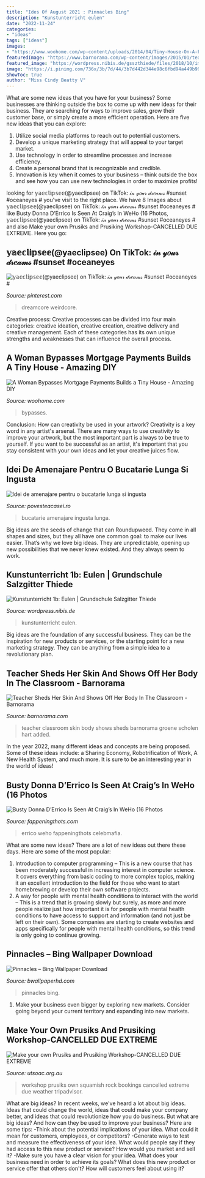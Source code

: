 ```yaml
---
title: "Ides Of August 2021 : Pinnacles Bing"
description: "Kunstunterricht eulen"
date: "2022-11-24"
categories:
- "ideas"
tags: ["ideas"]
images:
- "https://www.woohome.com/wp-content/uploads/2014/04/Tiny-House-On-A-Flatbed-Trailer-12.jpg"
featuredImage: "https://www.barnorama.com/wp-content/images/2015/01/teacher_classroom/03-teacher_classroom.jpg"
featured_image: "https://wordpress.nibis.de/gsszthiede/files/2018/10/image003.jpg"
image: "https://i.pinimg.com/736x/3b/7d/44/3b7d442d344e98c6fbd94a449b994212.jpg"
ShowToc: true
author: "Miss Cindy Beatty V"
---
```



What are some new ideas that you have for your business?
Some businesses are thinking outside the box to come up with new ideas for their business. They are searching for ways to improve sales, grow their customer base, or simply create a more efficient operation. Here are five new ideas that you can explore: 
1) Utilize social media platforms to reach out to potential customers.
2) Develop a unique marketing strategy that will appeal to your target market. 
3) Use technology in order to streamline processes and increase efficiency. 
4) Create a personal brand that is recognizable and credible. 
5) Innovation is key when it comes to your business – think outside the box and see how you can use new technologies in order to maximize profits!

	

		
looking for 𝕪𝕒𝕖𝕔𝕝𝕚𝕡𝕤𝕖𝕖(@yaeclipsee) on TikTok: 𝒾𝓃 𝓎𝑜𝓊𝓇 𝒹𝓇𝑒𝒶𝓂𝓈 #sunset #oceaneyes # you've visit to the right place. We have 8 Images about 𝕪𝕒𝕖𝕔𝕝𝕚𝕡𝕤𝕖𝕖(@yaeclipsee) on TikTok: 𝒾𝓃 𝓎𝑜𝓊𝓇 𝒹𝓇𝑒𝒶𝓂𝓈 #sunset #oceaneyes # like Busty Donna D’Errico Is Seen At Craig’s In WeHo (16 Photos, 𝕪𝕒𝕖𝕔𝕝𝕚𝕡𝕤𝕖𝕖(@yaeclipsee) on TikTok: 𝒾𝓃 𝓎𝑜𝓊𝓇 𝒹𝓇𝑒𝒶𝓂𝓈 #sunset #oceaneyes # and also Make your own Prusiks and Prusiking Workshop-CANCELLED DUE EXTREME. Here you go:
		
    
## 𝕪𝕒𝕖𝕔𝕝𝕚𝕡𝕤𝕖𝕖(@yaeclipsee) On TikTok: 𝒾𝓃 𝓎𝑜𝓊𝓇 𝒹𝓇𝑒𝒶𝓂𝓈 #sunset #oceaneyes #

<img loading=lazy src="https://i.pinimg.com/736x/3b/7d/44/3b7d442d344e98c6fbd94a449b994212.jpg" onerror="this.onerror=null;this.src='https://tse1.mm.bing.net/th?id=OIP.SvlnbbXl5pzt01dPbQ-9qQHaNK&amp;pid=15.1';" alt="𝕪𝕒𝕖𝕔𝕝𝕚𝕡𝕤𝕖𝕖(@yaeclipsee) on TikTok: 𝒾𝓃 𝓎𝑜𝓊𝓇 𝒹𝓇𝑒𝒶𝓂𝓈 #sunset #oceaneyes #">

_Source: pinterest.com_

>dreamcore weirdcore. 

	

Creative process:
Creative processes can be divided into four main categories: creative ideation, creative creation, creative delivery and creative management. Each of these categories has its own unique strengths and weaknesses that can influence the overall process.

    
## A Woman Bypasses Mortgage Payments Builds A Tiny House - Amazing DIY

<img loading=lazy src="https://www.woohome.com/wp-content/uploads/2014/04/Tiny-House-On-A-Flatbed-Trailer-12.jpg" onerror="this.onerror=null;this.src='https://tse4.mm.bing.net/th?id=OIP.yd7UIoGsckZHanYUjwSVIAHaLJ&amp;pid=15.1';" alt="A Woman Bypasses Mortgage Payments Builds a Tiny House - Amazing DIY">

_Source: woohome.com_

>bypasses. 

	

Conclusion: How can creativity be used in your artwork?
Creativity is a key word in any artist's arsenal. There are many ways to use creativity to improve your artwork, but the most important part is always to be true to yourself. If you want to be successful as an artist, it's important that you stay consistent with your own ideas and let your creative juices flow.

    
## Idei De Amenajare Pentru O Bucatarie Lunga Si Ingusta

<img loading=lazy src="https://povesteacasei.ro/wp-content/uploads/2021/07/Idei-de-amenajare-pentru-o-bucatarie-lunga-si-ingusta_48505.jpg" onerror="this.onerror=null;this.src='https://tse4.mm.bing.net/th?id=OIP.vh5Q0dWswLW12gmGANmRSAHaKW&amp;pid=15.1';" alt="Idei de amenajare pentru o bucatarie lunga si ingusta">

_Source: povesteacasei.ro_

>bucatarie amenajare ingusta lunga. 

	

Big ideas are the seeds of change that can Roundupweed. They come in all shapes and sizes, but they all have one common goal: to make our lives easier. That’s why we love big ideas. They are unpredictable, opening up new possibilities that we never knew existed. And they always seem to work.

    
## Kunstunterricht 1b: Eulen | Grundschule Salzgitter Thiede

<img loading=lazy src="https://wordpress.nibis.de/gsszthiede/files/2018/10/image003.jpg" onerror="this.onerror=null;this.src='https://tse2.mm.bing.net/th?id=OIP.d3JN9hRnR5s2q89oLvKO1AAAAA&amp;pid=15.1';" alt="Kunstunterricht 1b: Eulen | Grundschule Salzgitter Thiede">

_Source: wordpress.nibis.de_

>kunstunterricht eulen. 

	

Big ideas are the foundation of any successful business. They can be the inspiration for new products or services, or the starting point for a new marketing strategy. They can be anything from a simple idea to a revolutionary plan.

    
## Teacher Sheds Her Skin And Shows Off Her Body In The Classroom - Barnorama

<img loading=lazy src="https://www.barnorama.com/wp-content/images/2015/01/teacher_classroom/03-teacher_classroom.jpg" onerror="this.onerror=null;this.src='https://tse2.mm.bing.net/th?id=OIP.sKomst7E0nY8HXG-ZYlwtQHaKG&amp;pid=15.1';" alt="Teacher Sheds Her Skin And Shows Off Her Body In The Classroom - Barnorama">

_Source: barnorama.com_

>teacher classroom skin body shows sheds barnorama groene scholen hart added. 

	

In the year 2022, many different ideas and concepts are being proposed. Some of these ideas include: a Sharing Economy, Robotrification of Work, A New Health System, and much more. It is sure to be an interesting year in the world of ideas!

    
## Busty Donna D’Errico Is Seen At Craig’s In WeHo (16 Photos

<img loading=lazy src="https://fappeningthots.com/wp-content/uploads/2021/04/1619578262_658_Busty-Donna-DErrico-is-Seen-at-Craigs-in-WeHo-16.jpg" onerror="this.onerror=null;this.src='https://tse4.mm.bing.net/th?id=OIP.bFErH77QVgdGwCmYndIX1QHaKz&amp;pid=15.1';" alt="Busty Donna D’Errico Is Seen At Craig’s In WeHo (16 Photos">

_Source: fappeningthots.com_

>errico weho fappeningthots celebmafia. 

	

What are some new ideas?
There are a lot of new ideas out there these days. Here are some of the most popular: 
1) Introduction to computer programming – This is a new course that has been moderately successful in increasing interest in computer science. It covers everything from basic coding to more complex topics, making it an excellent introduction to the field for those who want to start homebrewing or develop their own software projects. 
2) A way for people with mental health conditions to interact with the world – This is a trend that is growing slowly but surely, as more and more people realize just how important it is for people with mental health conditions to have access to support and information (and not just be left on their own). Some companies are starting to create websites and apps specifically for people with mental health conditions, so this trend is only going to continue growing.

    
## Pinnacles – Bing Wallpaper Download

<img loading=lazy src="https://www.bwallpaperhd.com/wp-content/uploads/2018/09/Pinnacles-480x640.jpg" onerror="this.onerror=null;this.src='https://tse4.mm.bing.net/th?id=OIP.hSW-JXpjUVJvnafU2CjofgHaJ4&amp;pid=15.1';" alt="Pinnacles – Bing Wallpaper Download">

_Source: bwallpaperhd.com_

>pinnacles bing. 

	

1. Make your business even bigger by exploring new markets. Consider going beyond your current territory and expanding into new markets.

    
## Make Your Own Prusiks And Prusiking Workshop-CANCELLED DUE EXTREME

<img loading=lazy src="https://utsoac.org.au/wp-content/uploads/2020/05/practicing-ascending.jpg" onerror="this.onerror=null;this.src='https://tse4.mm.bing.net/th?id=OIP.MWKGVx3C_Jcvhd7AUtPTEwAAAA&amp;pid=15.1';" alt="Make your own Prusiks and Prusiking Workshop-CANCELLED DUE EXTREME">

_Source: utsoac.org.au_

>workshop prusiks own squamish rock bookings cancelled extreme due weather tripadvisor. 

	

What are big ideas?
In recent weeks, we've heard a lot about big ideas. Ideas that could change the world, ideas that could make your company better, and ideas that could revolutionize how you do business. But what are big ideas? And how can they be used to improve your business? Here are some tips: 
-Think about the potential implications of your idea. What could it mean for customers, employees, or competitors? 
-Generate ways to test and measure the effectiveness of your idea. What would people say if they had access to this new product or service? How would you market and sell it? 
-Make sure you have a clear vision for your idea. What does your business need in order to achieve its goals? What does this new product or service offer that others don't? How will customers feel about using it?

